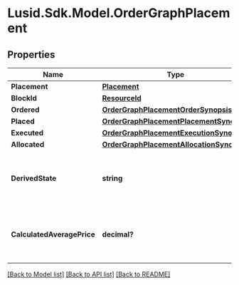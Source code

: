 # Lusid.Sdk.Model.OrderGraphPlacement

## Properties

Name | Type | Description | Notes
------------ | ------------- | ------------- | -------------
**Placement** | [**Placement**](Placement.md) |  | 
**BlockId** | [**ResourceId**](ResourceId.md) |  | 
**Ordered** | [**OrderGraphPlacementOrderSynopsis**](OrderGraphPlacementOrderSynopsis.md) |  | 
**Placed** | [**OrderGraphPlacementPlacementSynopsis**](OrderGraphPlacementPlacementSynopsis.md) |  | 
**Executed** | [**OrderGraphPlacementExecutionSynopsis**](OrderGraphPlacementExecutionSynopsis.md) |  | 
**Allocated** | [**OrderGraphPlacementAllocationSynopsis**](OrderGraphPlacementAllocationSynopsis.md) |  | 
**DerivedState** | **string** | A simple description of the overall state of a placement. | 
**CalculatedAveragePrice** | **decimal?** | Average price realised on executions for a given placement | [optional] 

[[Back to Model list]](../README.md#documentation-for-models) [[Back to API list]](../README.md#documentation-for-api-endpoints) [[Back to README]](../README.md)


